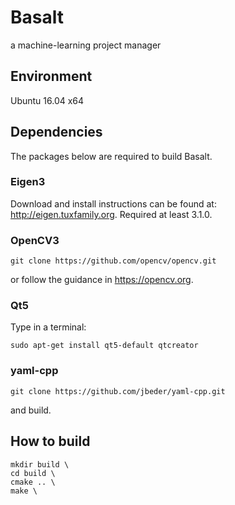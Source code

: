 # Basalt
a machine-learning project manager

## Environment
Ubuntu 16.04 x64

## Dependencies
The packages below are required to build Basalt.

### Eigen3
Download and install instructions can be found at: http://eigen.tuxfamily.org. Required at least 3.1.0.

### OpenCV3
```
git clone https://github.com/opencv/opencv.git
```
or follow the guidance in https://opencv.org.

### Qt5
Type in a terminal:
```
sudo apt-get install qt5-default qtcreator
```

### yaml-cpp
```
git clone https://github.com/jbeder/yaml-cpp.git
``` 
and build.

## How to build
```
mkdir build \
cd build \
cmake .. \
make \
```
